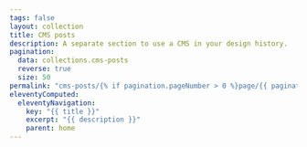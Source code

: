 ```yaml
---
tags: false
layout: collection
title: CMS posts
description: A separate section to use a CMS in your design history.
pagination:
  data: collections.cms-posts
  reverse: true
  size: 50
permalink: "cms-posts/{% if pagination.pageNumber > 0 %}page/{{ pagination.pageNumber + 1 }}{% endif %}/"
eleventyComputed:
  eleventyNavigation:
    key: "{{ title }}"
    excerpt: "{{ description }}"
    parent: home
---
```

